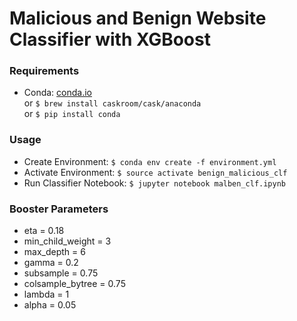 # Malicious and Benign Website Classifier with XGBoost

### Requirements
* Conda: [conda.io](https://conda.io/docs/user-guide/install/index.html)\
or `$ brew install caskroom/cask/anaconda`\
or `$ pip install conda`

### Usage
* Create Environment: `$ conda env create -f environment.yml`
* Activate Environment: `$ source activate benign_malicious_clf`
* Run Classifier Notebook: `$ jupyter notebook malben_clf.ipynb`

### Booster Parameters
* eta = 0.18
* min_child_weight = 3
* max_depth = 6
* gamma = 0.2
* subsample = 0.75
* colsample_bytree = 0.75
* lambda = 1
* alpha = 0.05
